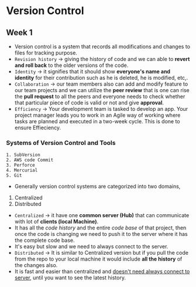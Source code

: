 # Version Control
## Week 1
* Version control is a system that records all modifications and changes to files for tracking purpose.
* `Revision history` -> giving the history of code and we can able to **revert and roll back** to the older versions of the code.
* `Identity` -> it signifies that it should show **everyone's name and identity** for their contribution such as he is deleted, he is modified, etc,.
* `Collaboration` -> our team members also can add and modify feature to our team projects and we can utilize the **peer review** that is one can rise the **pull request** to all the peers and everyone needs to check whether that particular piece of code is valid or not and give **approval**.
* `Efficiency` -> Your development team is tasked to develop an app. Your project manager leads you to work in an Agile way of working where tasks are planned and executed in a two-week cycle. This is done to ensure Effieciency.
### Systems of Version Control and Tools
    1. SubVersion
    2. AWS code Commit
    3. Perforce
    4. Mercurial
    5. Git
* Generally version control systems are categorized into two domains,
1. Centralized
2. Distributed
* `Centralized` -> it have one **common server (Hub)** that can communicate with lot of **clients (local Machine)**.
* It has all the *code history* and the entire *code base* of that project, then once the code is changing we need to push it to the server where it has the complete code base.
* It's easy but slow and we need to always connect to the server.
* `Distributed` -> It is similar to Centralized version but if you pull the code from the repo to your local machine it would include **all the history** of the changes also.
* It is fast and easier than centralized and <u>doesn't need always connect to server</u>, until you want to see the latest history.
